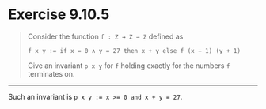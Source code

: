 # Exercise 9.10.5

> Consider the function `f : Z → Z → Z` defined as
> ```text
> f x y := if x = 0 ∧ y = 27 then x + y else f (x − 1) (y + 1)
> ```
> Give an invariant `p x y` for `f` holding exactly for the numbers `f` terminates on.

---

Such an invariant is `p x y := x >= 0 and x + y = 27`.
